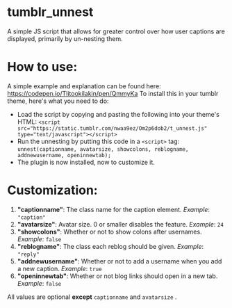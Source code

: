 # tumblr_unnest
A simple JS script that allows for greater control over how user captions are displayed, primarily by un-nesting them.

# How to use:
A simple example and explanation can be found here: https://codepen.io/Tlitookilakin/pen/QmmyKa
To install this in your tumblr theme, here's what you need to do:
* Load the script by copying and pasting the following into your theme's HTML: ```<script src="https://static.tumblr.com/nwaa9ez/Om2p6dob2/t_unnest.js" type="text/javascript"></script>```
* Run the unnesting by putting this code in a ```<script>``` tag: ```unnest(captionname, avatarsize, showcolons, reblogname, addnewusername, openinnewtab);```
* The plugin is now installed, now to customize it.

# Customization:
1. **"captionname"**: The class name for the caption element.
*Example*: ```"caption"```
2. **"avatarsize"**: Avatar size. 0 or smaller disables the feature.
*Example*: ```24```
3. **"showcolons"**: Whether or not to show colons after usernames.
*Example*: ```false```
4. **"reblogname"**: The class each reblog should be given.
*Example*: ```"reply"```
5. **"addnewusername"**: Whether or not to add a username when you add a new caption.
*Example*: ```true```
6. **"openinnewtab"**: Whether or not blog links should open in a new tab.
*Example*: ```false```

All values are optional **except** ```captionname``` and ```avatarsize``` .
